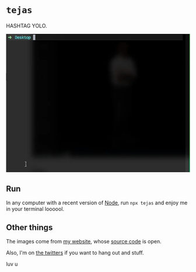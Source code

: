 # `tejas`

HASHTAG YOLO.

![demo](./rofl.gif)

## Run

In any computer with a recent version of [Node](https://nodejs.org/en/), run `npx tejas` and enjoy me in your terminal loooool.

## Other things

The images come from [my website](https://tejaskumar.com), whose [source code](https://github.com/tejasq/tejaskumar.com) is open.

Also, I'm on [the twitters](https://twitter.com/tejaskumar_) if you want to hang out and stuff.

luv u
